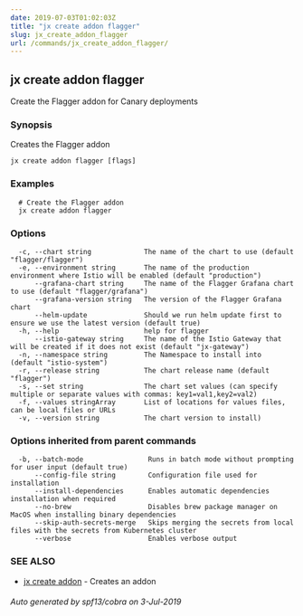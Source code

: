 ```yaml
---
date: 2019-07-03T01:02:03Z
title: "jx create addon flagger"
slug: jx_create_addon_flagger
url: /commands/jx_create_addon_flagger/
---
```

## jx create addon flagger

Create the Flagger addon for Canary deployments

### Synopsis

Creates the Flagger addon

```
jx create addon flagger [flags]
```

### Examples

```
  # Create the Flagger addon
  jx create addon flagger
```

### Options

```
  -c, --chart string             The name of the chart to use (default "flagger/flagger")
  -e, --environment string       The name of the production environment where Istio will be enabled (default "production")
      --grafana-chart string     The name of the Flagger Grafana chart to use (default "flagger/grafana")
      --grafana-version string   The version of the Flagger Grafana chart
      --helm-update              Should we run helm update first to ensure we use the latest version (default true)
  -h, --help                     help for flagger
      --istio-gateway string     The name of the Istio Gateway that will be created if it does not exist (default "jx-gateway")
  -n, --namespace string         The Namespace to install into (default "istio-system")
  -r, --release string           The chart release name (default "flagger")
  -s, --set string               The chart set values (can specify multiple or separate values with commas: key1=val1,key2=val2)
  -f, --values stringArray       List of locations for values files, can be local files or URLs
  -v, --version string           The chart version to install)
```

### Options inherited from parent commands

```
  -b, --batch-mode                Runs in batch mode without prompting for user input (default true)
      --config-file string        Configuration file used for installation
      --install-dependencies      Enables automatic dependencies installation when required
      --no-brew                   Disables brew package manager on MacOS when installing binary dependencies
      --skip-auth-secrets-merge   Skips merging the secrets from local files with the secrets from Kubernetes cluster
      --verbose                   Enables verbose output
```

### SEE ALSO

* [jx create addon](/commands/jx_create_addon/)	 - Creates an addon

###### Auto generated by spf13/cobra on 3-Jul-2019
